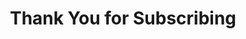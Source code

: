 ---
title: 'Thank You for Subscribing'
menu: 'Standard VPS'
onpage_menu: false
visible: false
metadata:
    robots: 'noindex'
    description: 'High-end VPS and dedicated servers built for professional traders, enabling them to automate strategies and trade from any device 24/7'
body_classes: 'title-h1h2 header-dark header-transparent'
content:
    items: '@self.modular'
---